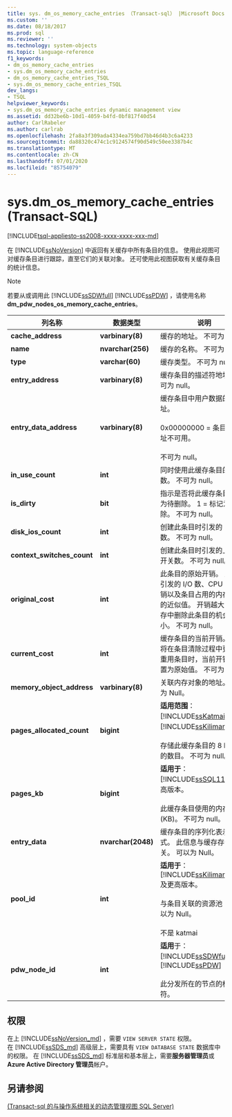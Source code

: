 ```yaml
---
title: sys. dm_os_memory_cache_entries （Transact-sql） |Microsoft Docs
ms.custom: ''
ms.date: 08/18/2017
ms.prod: sql
ms.reviewer: ''
ms.technology: system-objects
ms.topic: language-reference
f1_keywords:
- dm_os_memory_cache_entries
- sys.dm_os_memory_cache_entries
- dm_os_memory_cache_entries_TSQL
- sys.dm_os_memory_cache_entries_TSQL
dev_langs:
- TSQL
helpviewer_keywords:
- sys.dm_os_memory_cache_entries dynamic management view
ms.assetid: dd32be6b-10d1-4059-b4fd-0bf817f40d54
author: CarlRabeler
ms.author: carlrab
ms.openlocfilehash: 2fa8a3f309ada4334ea759bd7bb46d4b3c6a4233
ms.sourcegitcommit: da88320c474c1c9124574f90d549c50ee3387b4c
ms.translationtype: MT
ms.contentlocale: zh-CN
ms.lasthandoff: 07/01/2020
ms.locfileid: "85754079"
---
```

# <a name="sysdm_os_memory_cache_entries-transact-sql"></a>sys.dm_os_memory_cache_entries (Transact-SQL)
[!INCLUDE[tsql-appliesto-ss2008-xxxx-xxxx-xxx-md](../../includes/applies-to-version/sqlserver.md)]

  在 [!INCLUDE[ssNoVersion](../../includes/ssnoversion-md.md)] 中返回有关缓存中所有条目的信息。 使用此视图可对缓存条目进行跟踪，直至它们的关联对象。 还可使用此视图获取有关缓存条目的统计信息。  
  
> [!NOTE]  
>  若要从或调用此 [!INCLUDE[ssSDWfull](../../includes/sssdwfull-md.md)] [!INCLUDE[ssPDW](../../includes/sspdw-md.md)] ，请使用名称**dm_pdw_nodes_os_memory_cache_entries**。  
  
|列名称|数据类型|说明|  
|-----------------|---------------|-----------------|  
|**cache_address**|**varbinary(8)**|缓存的地址。 不可为 null。|  
|**name**|**nvarchar(256)**|缓存的名称。 不可为 null。|  
|**type**|**varchar(60)**|缓存类型。 不可为 null。|  
|**entry_address**|**varbinary(8)**|缓存条目的描述符地址。 不可为 null。|  
|**entry_data_address**|**varbinary(8)**|缓存条目中用户数据的地址。<br /><br /> 0x00000000 = 条目数据地址不可用。<br /><br /> 不可为 null。|  
|**in_use_count**|**int**|同时使用此缓存条目的用户数。 不可为 null。|  
|**is_dirty**|**bit**|指示是否将此缓存条目标记为待删除。 1 = 标记为待删除。 不可为 null。|  
|**disk_ios_count**|**int**|创建此条目时引发的 I/O 数。 不可为 null。|  
|**context_switches_count**|**int**|创建此条目时引发的上下文开关数。 不可为 null。|  
|**original_cost**|**int**|此条目的原始开销。 此值是引发的 I/O 数、CPU 指令开销以及条目占用的内存量等的近似值。 开销越大，从缓存中删除此条目的机会越小。 不可为 null。|  
|**current_cost**|**int**|缓存条目的当前开销。 此值将在条目清除过程中更新。 重用条目时，当前开销将重置为原始值。 不可为 null。|  
|**memory_object_address**|**varbinary(8)**|关联内存对象的地址。 可以为 Null。|  
|**pages_allocated_count**|**bigint**|**适用范围**： [!INCLUDE[ssKatmai](../../includes/sskatmai-md.md)] 到 [!INCLUDE[ssKilimanjaro](../../includes/sskilimanjaro-md.md)]。<br /><br /> 存储此缓存条目的 8 KB 页的数目。 不可为 null。|  
|**pages_kb**|**bigint**|**适用于**：[!INCLUDE[ssSQL11](../../includes/sssql11-md.md)] 及更高版本。<br /><br /> 此缓存条目使用的内存量 (KB)。  不可为 null。|  
|**entry_data**|**nvarchar(2048)**|缓存条目的序列化表示形式。 此信息与缓存存储相关。 可以为 Null。|  
|**pool_id**|**int**|**适用于**：[!INCLUDE[ssKilimanjaro](../../includes/sskilimanjaro-md.md)] 及更高版本。<br /><br /> 与条目关联的资源池 ID。 可以为 Null。<br /><br /> 不是 katmai|  
|**pdw_node_id**|**int**|**适用**于： [!INCLUDE[ssSDWfull](../../includes/sssdwfull-md.md)] 、[!INCLUDE[ssPDW](../../includes/sspdw-md.md)]<br /><br /> 此分发所在的节点的标识符。|  
  
## <a name="permissions"></a>权限 

在上 [!INCLUDE[ssNoVersion_md](../../includes/ssnoversion-md.md)] ，需要 `VIEW SERVER STATE` 权限。   
在 [!INCLUDE[ssSDS_md](../../includes/sssds-md.md)] 高级层上，需要具有 `VIEW DATABASE STATE` 数据库中的权限。 在 [!INCLUDE[ssSDS_md](../../includes/sssds-md.md)] 标准层和基本层上，需要**服务器管理员**或**Azure Active Directory 管理员**帐户。   

## <a name="see-also"></a>另请参阅  
 
  [&#40;Transact-sql 的与操作系统相关的动态管理视图 SQL Server&#41;](../../relational-databases/system-dynamic-management-views/sql-server-operating-system-related-dynamic-management-views-transact-sql.md)  
  
  


